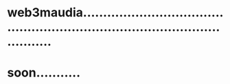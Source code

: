 # web3maudia...................................................................................................
# soon...........
